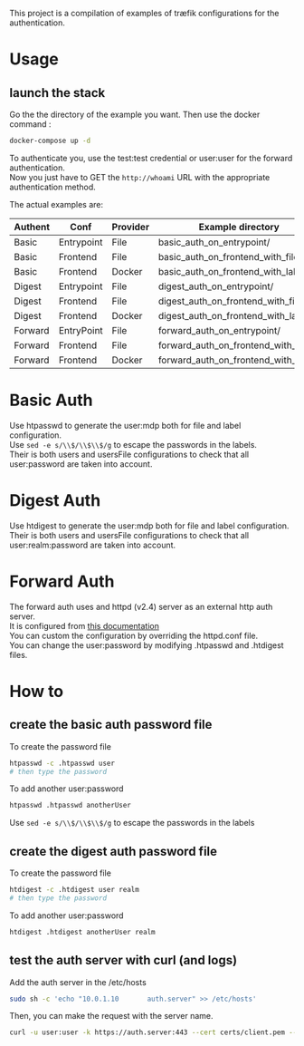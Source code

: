 This project is a compilation of examples of træfik configurations for the authentication.

# Usage

## launch the stack

Go the the directory of the example you want. Then use the docker command :

```bash
docker-compose up -d
```

To authenticate you, use the test:test credential or user:user for the forward authentication.  
Now you just have to GET the `http://whoami` URL with the appropriate authentication method.


The actual examples are:

| Authent  | Conf       | Provider |  Example directory                  |
| -------- | ---------- | -------- | ----------------------------------- |
| Basic    | Entrypoint | File     | basic_auth_on_entrypoint/           |
| Basic    | Frontend   | File     | basic_auth_on_frontend_with_file/   |
| Basic    | Frontend   | Docker   | basic_auth_on_frontend_with_label/  |
| Digest   | Entrypoint | File     | digest_auth_on_entrypoint/          |
| Digest   | Frontend   | File     | digest_auth_on_frontend_with_file/  |
| Digest   | Frontend   | Docker   | digest_auth_on_frontend_with_label/ |
| Forward  | EntryPoint | File     | forward_auth_on_entrypoint/         |
| Forward  | Frontend   | File     | forward_auth_on_frontend_with_file/ |
| Forward  | Frontend   | Docker   | forward_auth_on_frontend_with_label/|

# Basic Auth
Use htpasswd to generate the user:mdp both for file and label configuration.  
Use ```sed -e s/\\$/\\$\\$/g``` to escape the passwords in the labels.  
Their is both users and usersFile configurations to check that all user:password are taken into account.  

# Digest Auth
Use htdigest to generate the user:mdp both for file and label configuration.  
Their is both users and usersFile configurations to check that all user:realm:password are taken into account.  

# Forward Auth

The forward auth uses and httpd (v2.4) server as an external http auth server.  
It is configured from [this documentation](https://httpd.apache.org/docs/2.4/howto/auth.html)  
You can custom the configuration by overriding the httpd.conf file.  
You can change the user:password by modifying .htpasswd and .htdigest files.  


# How to

## create the basic auth password file

To create the password file
```bash
htpasswd -c .htpasswd user
# then type the password
```
To add another user:password
```bash
htpasswd .htpasswd anotherUser
```

Use ```sed -e s/\\$/\\$\\$/g``` to escape the passwords in the labels

## create the digest auth password file

To create the password file
```bash
htdigest -c .htdigest user realm
# then type the password
```
To add another user:password
```bash
htdigest .htdigest anotherUser realm
```

## test the auth server with curl (and logs)

Add the auth server in the /etc/hosts
```bash
sudo sh -c 'echo "10.0.1.10       auth.server" >> /etc/hosts'
```
Then, you can make the request with the server name.
```bash
curl -u user:user -k https://auth.server:443 --cert certs/client.pem --key certs/client.key -vvv
```